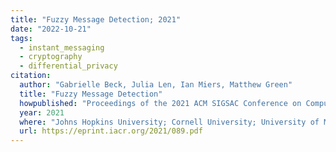 ```yaml
---
title: "Fuzzy Message Detection; 2021"
date: "2022-10-21"
tags:
  - instant_messaging
  - cryptography
  - differential_privacy
citation:
  author: "Gabrielle Beck, Julia Len, Ian Miers, Matthew Green"
  title: "Fuzzy Message Detection"
  howpublished: "Proceedings of the 2021 ACM SIGSAC Conference on Computer and Communications Security"
  year: 2021
  where: "Johns Hopkins University; Cornell University; University of Maryland"
  url: https://eprint.iacr.org/2021/089.pdf
---
```




